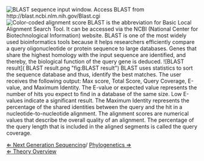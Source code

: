 ![BLAST sequence input window. Access BLAST from
<http://blast.ncbi.nlm.nih.gov/Blast.cgi>]( NucleotideBlast.png "fig:BLAST sequence input window. Access BLAST from http://blast.ncbi.nlm.nih.gov/Blast.cgi")
![Color-coded alignment
score]( BlastScores.png "fig:Color-coded alignment score") BLAST is the
abbreviation for Basic Local Alignment Search Tool. It can be accessed
via the NCBI (National Center for Biotechnological Information) website.
BLAST is one of the most widely used bioinformatics tools because it
helps researchers efficiently compare a query oligonucleotide or protein
sequence to large databases. Genes that share the highest homology with
the input sequence are identified, and thereby, the biological function
of the query gene is deduced. ![BLAST
result]( BLAST result.png "fig:BLAST result") BLAST uses statistics to
sort the sequence database and thus, identify the best matches. The user
receives the following output: Max score, Total Score, Query Coverage,
E-value, and Maximum Identity. The E-value or expected value represents
the number of hits you expect to find in a database of the same size.
Low E-values indicate a significant result. The Maximum Identity
represents the percentage of the shared identities between the query and
the hit in a nucleotide-to-nucleotide alignment. The alignment scores
are numerical values that describe the overall quality of an alignment.
The percentage of the query length that is included in the aligned
segments is called the query coverage.

[ ⇐ Next Generation Sequencing](/wiki/NGS_Plant "wikilink")/ [ Phylogenetics
⇒](/wiki/Phylogenetics "wikilink")\
[ ⇐ Theory Overview](/wiki/PlantLab "wikilink")

